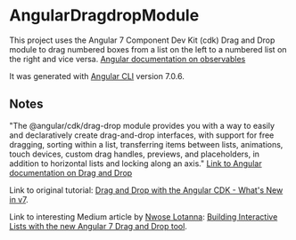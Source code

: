 # AngularDragdropModule

This project uses the Angular 7 Component Dev Kit (cdk) Drag and Drop module to drag numbered boxes from a list on the left to a numbered list on the right and vice versa. [Angular documentation on observables](https://angular.io/guide/observables)

It was generated with [Angular CLI](https://github.com/angular/angular-cli) version 7.0.6.


## Notes

"The @angular/cdk/drag-drop module provides you with a way to easily and declaratively create drag-and-drop interfaces, with support for free dragging, sorting within a list, transferring items between lists, animations, touch devices, custom drag handles, previews, and placeholders, in addition to horizontal lists and locking along an axis." 
[Link to Angular documentation on Drag and Drop](https://material.angular.io/cdk/drag-drop/overview)

Link to original tutorial: [Drag and Drop with the Angular CDK - What's New in v7](https://www.youtube.com/watch?v=t1CrWLGxQPk).

Link to interesting Medium article by [Nwose Lotanna](https://blog.angularindepth.com/@viclotana): [Building Interactive Lists with the new Angular 7 Drag and Drop tool](https://blog.angularindepth.com/building-interactive-lists-with-the-new-angular-7-drag-and-drop-tool-5f2402f8cb27).
